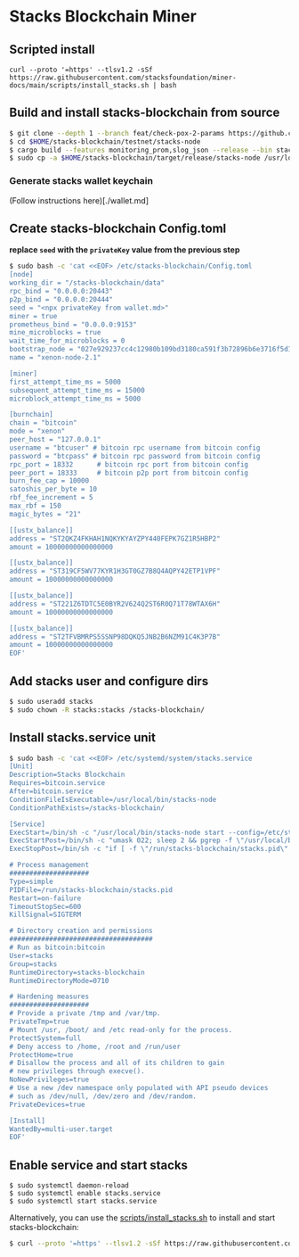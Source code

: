 # Stacks Blockchain Miner

## Scripted install

`curl --proto '=https' --tlsv1.2 -sSf https://raw.githubusercontent.com/stacksfoundation/miner-docs/main/scripts/install_stacks.sh | bash`

## Build and install stacks-blockchain from source

```bash
$ git clone --depth 1 --branch feat/check-pox-2-params https://github.com/stacks-network/stacks-blockchain.git $HOME/stacks-blockchain
$ cd $HOME/stacks-blockchain/testnet/stacks-node
$ cargo build --features monitoring_prom,slog_json --release --bin stacks-node
$ sudo cp -a $HOME/stacks-blockchain/target/release/stacks-node /usr/local/bin/stacks-node
```

### Generate stacks wallet keychain

(Follow instructions here)[./wallet.md]

## Create stacks-blockchain Config.toml

**replace `seed` with the `privateKey` value from the previous step**

```bash
$ sudo bash -c 'cat <<EOF> /etc/stacks-blockchain/Config.toml
[node]
working_dir = "/stacks-blockchain/data"
rpc_bind = "0.0.0.0:20443"
p2p_bind = "0.0.0.0:20444"
seed = "<npx privateKey from wallet.md>"
miner = true
prometheus_bind = "0.0.0.0:9153"
mine_microblocks = true
wait_time_for_microblocks = 0
bootstrap_node = "027e929237cc4c12980b109bd3180ca591f3b72896b6e3716f5d1dce0a5bdd2dc4@next.stacks.org:20444"
name = "xenon-node-2.1"

[miner]
first_attempt_time_ms = 5000
subsequent_attempt_time_ms = 15000
microblock_attempt_time_ms = 5000

[burnchain]
chain = "bitcoin"
mode = "xenon"
peer_host = "127.0.0.1"
username = "btcuser" # bitcoin rpc username from bitcoin config
password = "btcpass" # bitcoin rpc password from bitcoin config
rpc_port = 18332      # bitcoin rpc port from bitcoin config
peer_port = 18333     # bitcoin p2p port from bitcoin config
burn_fee_cap = 10000
satoshis_per_byte = 10
rbf_fee_increment = 5
max_rbf = 150
magic_bytes = "21"

[[ustx_balance]]
address = "ST2QKZ4FKHAH1NQKYKYAYZPY440FEPK7GZ1R5HBP2"
amount = 10000000000000000

[[ustx_balance]]
address = "ST319CF5WV77KYR1H3GT0GZ7B8Q4AQPY42ETP1VPF"
amount = 10000000000000000

[[ustx_balance]]
address = "ST221Z6TDTC5E0BYR2V624Q2ST6R0Q71T78WTAX6H"
amount = 10000000000000000

[[ustx_balance]]
address = "ST2TFVBMRPS5SSNP98DQKQ5JNB2B6NZM91C4K3P7B"
amount = 10000000000000000
EOF'
```

## Add stacks user and configure dirs

```bash
$ sudo useradd stacks
$ sudo chown -R stacks:stacks /stacks-blockchain/
```

## Install stacks.service unit

```bash
$ sudo bash -c 'cat <<EOF> /etc/systemd/system/stacks.service
[Unit]
Description=Stacks Blockchain
Requires=bitcoin.service
After=bitcoin.service
ConditionFileIsExecutable=/usr/local/bin/stacks-node
ConditionPathExists=/stacks-blockchain/

[Service]
ExecStart=/bin/sh -c "/usr/local/bin/stacks-node start --config=/etc/stacks-blockchain/Config.toml >> /stacks-blockchain/miner.log 2>&1"
ExecStartPost=/bin/sh -c "umask 022; sleep 2 && pgrep -f \"/usr/local/bin/stacks-node start --config=/etc/stacks-blockchain/Config.toml\" > /run/stacks-blockchain/stacks.pid"
ExecStopPost=/bin/sh -c "if [ -f \"/run/stacks-blockchain/stacks.pid\" ]; then rm -f /run/stacks-blockchain/stacks.pid; fi"

# Process management
####################
Type=simple
PIDFile=/run/stacks-blockchain/stacks.pid
Restart=on-failure
TimeoutStopSec=600
KillSignal=SIGTERM

# Directory creation and permissions
####################################
# Run as bitcoin:bitcoin
User=stacks
Group=stacks
RuntimeDirectory=stacks-blockchain
RuntimeDirectoryMode=0710

# Hardening measures
####################
# Provide a private /tmp and /var/tmp.
PrivateTmp=true
# Mount /usr, /boot/ and /etc read-only for the process.
ProtectSystem=full
# Deny access to /home, /root and /run/user
ProtectHome=true
# Disallow the process and all of its children to gain
# new privileges through execve().
NoNewPrivileges=true
# Use a new /dev namespace only populated with API pseudo devices
# such as /dev/null, /dev/zero and /dev/random.
PrivateDevices=true

[Install]
WantedBy=multi-user.target
EOF'
```

## Enable service and start stacks

```
$ sudo systemctl daemon-reload
$ sudo systemctl enable stacks.service
$ sudo systemctl start stacks.service
```

Alternatively, you can use the [scripts/install_stacks.sh](./scripts/install_stacks.sh) to install and start stacks-blockchain:

```bash
$ curl --proto '=https' --tlsv1.2 -sSf https://raw.githubusercontent.com/stacksfoundation/miner-docs/main/scripts/install_stacks.sh | bash`
```
